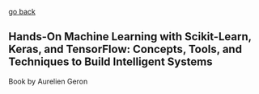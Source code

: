 [go back](https://github.com/pkardas/learning)

## Hands-On Machine Learning with Scikit-Learn, Keras, and TensorFlow: Concepts, Tools, and Techniques to Build Intelligent Systems
Book by Aurelien Geron
